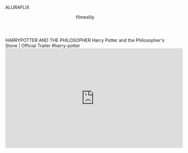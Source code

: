 ALURAFLIX
<header>filmeslily</header>
HARRYPOTTER AND THE PHILOSOPHER
Harry Potter and the Philosopher's Stone | Official Trailer
#harry-potter
<iframe width="560" height="315" src="https://www.youtube.com/embed/l91Km49W9qI?si=RIMtHMRM_8AfAdxc" title="YouTube video player" frameborder="0" allow="accelerometer; autoplay; clipboard-write; encrypted-media; gyroscope; picture-in-picture; web-share" referrerpolicy="strict-origin-when-cross-origin" allowfullscreen></iframe>
